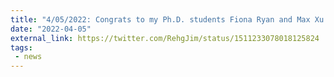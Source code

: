 ```yaml
---
title: "4/05/2022: Congrats to my Ph.D. students Fiona Ryan and Max Xu for both winning NSF Graduate Fellowships!"
date: "2022-04-05"
external_link: https://twitter.com/RehgJim/status/1511233078018125824
tags:
 - news
---
```


